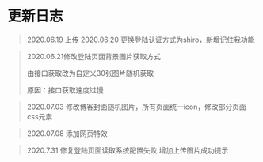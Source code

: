 # 更新日志
> 2020.06.19 上传
> 2020.06.20 更换登陆认证方式为shiro，新增记住我功能

> 2020.06.21修改登陆页面背景图片获取方式
>
> 由接口获取改为自定义30张图片随机获取
>
> 原因：接口获取速度过慢

> 2020.07.03 修改博客封面随机图片，所有页面统一icon，修改部分页面css元素

> 2020.07.08 添加网页特效

> 2020.7.31 修复登陆页面读取系统配置失败 增加上传图片成功提示